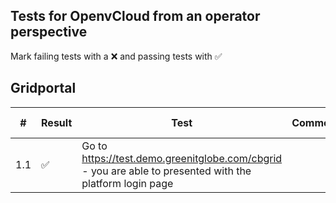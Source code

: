 ## Tests for OpenvCloud from an operator perspective
Mark failing tests with a :x: and passing tests with :white_check_mark:


## Gridportal
| # | Result | Test | Comment  | Youtrack issue |
|---|--------|------|----------|----------------|
|1.1| :white_check_mark: |Go to https://test.demo.greenitglobe.com/cbgrid - you are able to presented with the platform login page | | |